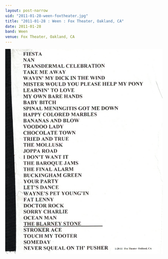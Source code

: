 ```yaml
---
layout: post-narrow
uid: "2011-01-28-ween-foxtheater.jpg"
title: "2011-01-28 : Ween : Fox Theater, Oakland, CA"
date: 2011-01-28
band: Ween
venue: Fox Theater, Oakland, CA
---
```


<div class="showcase">
  <img src="/img/2011/01/20110128-Ween-FoxTheater.jpg" alt="2011-01-28-ween-foxtheater.jpg">
</div>
